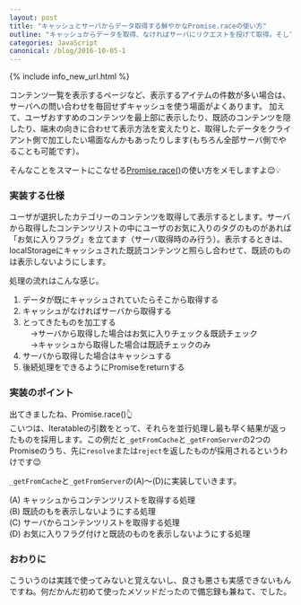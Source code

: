 ```yaml
---
layout: post
title: "キャッシュとサーバからデータ取得する鮮やかなPromise.raceの使い方"
outline: "キャッシュからデータを取得、なければサーバにリクエストを投げて取得。そして取得したものを加工して返す。なんてことをPromise.race()を使って簡単にやれると気持ちいいです。"
categories: JavaScript
canonical: /blog/2016-10-05-1
---
```


{% include info_new_url.html %}

コンテンツ一覧を表示するページなど、表示するアイテムの件数が多い場合は、サーバへの問い合わせを毎回せずキャッシュを使う場面がよくあります。
加えて、ユーザおすすめのコンテンツを最上部に表示したり、既読のコンテンツを隠したり、端末の向きに合わせて表示方法を変えたりと、取得したデータをクライアント側で加工したい場面なんかもあったりします(もちろん全部サーバ側でやることも可能です）。

そんなことをスマートにこなせる[Promise.race()](https://www.promisejs.org/api/#Promise_race)の使い方をメモしますよ😌💡


### 実装する仕様

ユーザが選択したカテゴリーのコンテンツを取得して表示するとします。サーバから取得したコンテンツリストの中にユーザのお気に入りのタグのものがあれば「お気に入りフラグ」を立てます（サーバ取得時のみ行う）。表示するときは、localStorageにキャッシュされた既読コンテンツと照らし合わせて、既読のものは表示しないようにします。

処理の流れはこんな感じ。

1. データが既にキャッシュされていたらそこから取得する
2. キャッシュがなければサーバから取得する
3. とってきたものを加工する  
　→サーバから取得した場合はお気に入りチェック＆既読チェック  
　→キャッシュから取得した場合は既読チェックのみ
4. サーバから取得した場合はキャッシュする
5. 後続処理をできるようにPromiseをreturnする


### 実装のポイント
<script src="https://gist.github.com/aloerina01/13fa540af3b6d750f69811c2d6507e81.js"></script>

出てきましたね、Promise.race()👆  
こいつは、Iteratableの引数をとって、それらを並行処理し最も早く結果が返ったものを採用します。この例だと`_getFromCache`と`_getFromServer`の2つのPromiseのうち、先に`resolve`または`reject`を返したものが採用されるというわけです😉

`_getFromCache`と`_getFromServer`の(A)〜(D)に実装していきます。

(A) キャッシュからコンテンツリストを取得する処理  
(B) 既読のもを表示しないようにする処理  
(C) サーバからコンテンツリストを取得する処理  
(D) お気に入りフラグ付けと既読のものを表示しないようにする処理  

### おわりに
こういうのは実践で使ってみないと覚えないし、良さも悪さも実感できないもんですね。何だかんだ初めて使ったメソッドだったので備忘録も兼ねて、でした。
